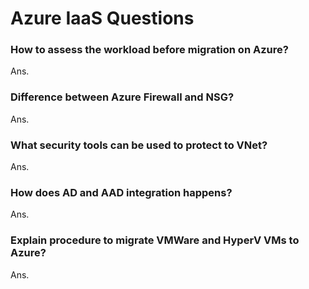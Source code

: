 # Azure IaaS Questions

### How to assess the workload before migration on Azure?

Ans.

### Difference between Azure Firewall and NSG?

Ans.

### What security tools can be used to protect to VNet?

Ans.

### How does AD and AAD integration happens?

Ans.

### Explain procedure to migrate VMWare and HyperV VMs to Azure?

Ans. 
